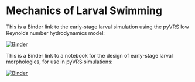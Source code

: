 # Mechanics of Larval Swimming

This is a Binder link to the early-stage larval simulation using the pyVRS low Reynolds number hydrodynamics model:

[![Binder](https://mybinder.org/badge_logo.svg)](https://mybinder.org/v2/gh/seastate/pyVRS/main?labpath=ChimeraSwim4.ipynb)

This is a Binder link to a notebook for the design of early-stage larval morphologies, for use in pyVRS simulations:

[![Binder](https://mybinder.org/badge_logo.svg)](https://mybinder.org/v2/gh/seastate/pyVRS/main?labpath=ChimeraDesign.ipynb)
